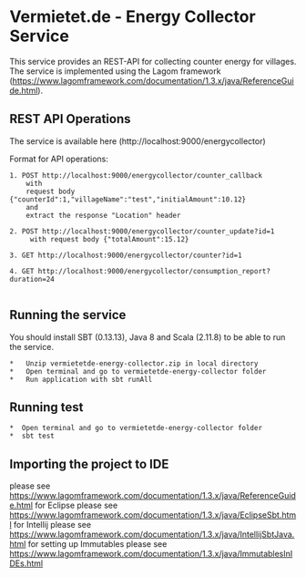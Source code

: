 # Vermietet.de - Energy Collector Service

This service provides an REST-API for collecting counter energy for villages.
The service is implemented using the Lagom framework (https://www.lagomframework.com/documentation/1.3.x/java/ReferenceGuide.html).


REST API Operations
-------------------

The service is available here (http://localhost:9000/energycollector)

Format for API operations:

```
1. POST http://localhost:9000/energycollector/counter_callback
    with
    request body {"counterId":1,"villageName":"test","initialAmount":10.12}
    and
    extract the response "Location" header
    
2. POST http://localhost:9000/energycollector/counter_update?id=1    
     with request body {"totalAmount":15.12} 
     
3. GET http://localhost:9000/energycollector/counter?id=1     

4. GET http://localhost:9000/energycollector/consumption_report?duration=24          
         
```

Running the service
-------------------

You should install SBT (0.13.13), Java 8 and Scala (2.11.8) to be able to run the service.

```
*   Unzip vermietetde-energy-collector.zip in local directory
*   Open terminal and go to vermietetde-energy-collector folder
*   Run application with sbt runAll
```

Running test
------------
```
*  Open terminal and go to vermietetde-energy-collector folder
*  sbt test
```

Importing the project to IDE
----------------------------
please see https://www.lagomframework.com/documentation/1.3.x/java/ReferenceGuide.html
for Eclipse please see https://www.lagomframework.com/documentation/1.3.x/java/EclipseSbt.html
for Intellij please see https://www.lagomframework.com/documentation/1.3.x/java/IntellijSbtJava.html
for setting up Immutables please see https://www.lagomframework.com/documentation/1.3.x/java/ImmutablesInIDEs.html